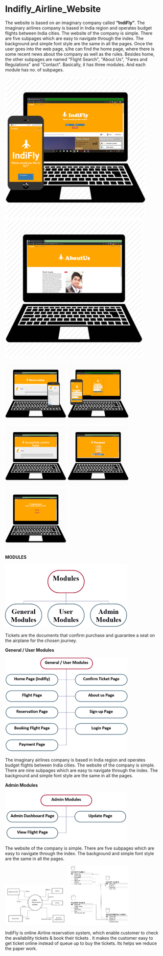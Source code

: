 # Indifly_Airline_Website

The website is based on an imaginary company called <B>“IndiFly”</B>. The imaginary airlines company is based in India region and operates budget flights between India cities. The website of the company is simple. There are five subpages which are easy to navigate through the index. The background and simple font style are the same in all the pages. Once the user goes into the web page, s/he can find the home page, where there is some recent news about the company as well as the rules. Besides home, the other subpages are named "Flight Search", "About Us", "Fares and Regulations" and "Contact".
Basically, it has three modules. And each module has no. of subpages.

<img src="/img/screenshot1.png" width="460"><img src="/img/screenshot13.PNG" width="450">

<img src="/img/screenshot9.PNG" width="200"> <img src="/img/screenshot18.PNG" width="200"> 
<img src="/img/screenshot12.PNG" width="200"> <img src="/img/screenshot11.PNG" width="200">
<img src="/img/screenshot14.PNG" width="200">

<b> MODULES </b>

<img src="/img/screenshot2.PNG" width="400"> 

Tickets are the documents that confirm purchase and guarantee a seat on the airplane for the chosen journey. 

<b> General / User Modules </b>

<img src="/img/screenshot3.PNG" width="400"> 

The imaginary airlines company is based in India region and operates budget flights between India cities. The website of the company is simple. There are nine subpages which are easy to navigate through the index. The background and simple font style are the same in all the pages. 

<b>Admin Modules </b>

<img src="/img/screenshot4.PNG" width="400"> 

The website of the company is simple. There are five subpages which are easy to navigate through the index. The background and simple font style are the same in all the pages.


<img src="/img/screenshot5.PNG" width="200">
<img src="/img/screenshot6.PNG" width="200">

IndiFly is online Airline reservation system, which enable customer to check the availability tickets & book their tickets . It makes the customer easy to get ticket online instead of queue up to buy the tickets. Its helps we reduce  the paper work.
